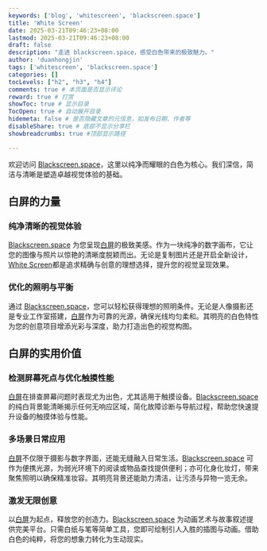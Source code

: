 ```yaml
---
keywords: ['blog', 'whitescreen', 'blackscreen.space']
title: 'White Screen'
date: 2025-03-21T09:46:23+08:00
lastmod: 2025-03-21T09:46:23+08:00
draft: false
description: "走进 blackscreen.space，感受白色带来的极致魅力。"
author: 'duanhongjin'
tags: ['whitescreen', 'blackscreen.space']
categories: []
tocLevels: ["h2", "h3", "h4"]
comments: true # 本页面是否显示评论
reward: true # 打赏
showToc: true # 显示目录
TocOpen: true # 自动展开目录
hidemeta: false # 是否隐藏文章的元信息，如发布日期、作者等
disableShare: true # 底部不显示分享栏
showbreadcrumbs: true #顶部显示路径

---
```


欢迎访问 [Blackscreen.space](https://www.blackscreennow.space/white-screen)，这里以纯净而耀眼的白色为核心。我们深信，简洁与清晰是塑造卓越视觉体验的基础。

## 白屏的力量

### 纯净清晰的视觉体验

[Blackscreen.space](https://www.blackscreennow.space/white-screen) 为您呈现[白屏](https://www.blackscreennow.space/white-screen)的极致美感。作为一块纯净的数字画布，它让您的图像与照片以惊艳的清晰度脱颖而出。无论是复制图片还是开启全新设计，[White Screen](https://www.blackscreennow.space/white-screen)都是追求精确与创意的理想选择，提升您的视觉呈现效果。

### 优化的照明与平衡

通过 [Blackscreen.space](https://www.blackscreennow.space/white-screen)，您可以轻松获得理想的照明条件。无论是人像摄影还是专业工作室搭建，[白屏](https://www.blackscreennow.space/white-screen)作为可靠的光源，确保光线均匀柔和。其明亮的白色特性为您的创意项目增添光彩与深度，助力打造出色的视觉构图。

## 白屏的实用价值

### 检测屏幕死点与优化触摸性能

[白屏](https://www.blackscreennow.space/white-screen)在排查屏幕问题时表现尤为出色，尤其适用于触摸设备。[Blackscreen.space](https://www.blackscreennow.space/white-screen) 的纯白背景能清晰揭示任何无响应区域，简化故障诊断与导航过程，帮助您快速提升设备的触摸体验与性能。

### 多场景日常应用

[白屏](https://www.blackscreennow.space/white-screen)不仅限于摄影与数字界面，还能无缝融入日常生活。[Blackscreen.space](https://www.blackscreennow.space/white-screen) 可作为便携光源，为弱光环境下的阅读或物品查找提供便利；亦可化身化妆灯，带来聚焦照明以确保精准妆容。其明亮背景还能助力清洁，让污渍与异物一览无余。

### 激发无限创意

以[白屏](https://www.blackscreennow.space/white-screen)为起点，释放您的创造力。[Blackscreen.space](https://www.blackscreennow.space/white-screen) 为动画艺术与故事叙述提供完美平台。只需白纸与笔等简单工具，您即可绘制引人入胜的插图与动画。借助白色的纯粹，将您的想象力转化为生动现实。